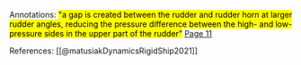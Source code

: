 Annotations:
<mark class="hltr-green">"a gap is created between the rudder and rudder horn at larger rudder angles, reducing the pressure difference between the high- and low-pressure sides in the upper part of the rudder”</mark> [Page 11](zotero://open-pdf/library/items/GHSB3SIB?page=11&annotation=S2SBITV6) 

References:
[[@matusiakDynamicsRigidShip2021]]
